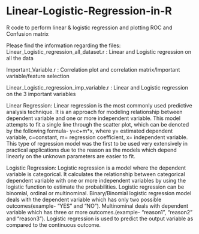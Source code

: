 # Linear-Logistic-Regression-in-R
R code to perform linear &amp; logistic regression and plotting ROC and Confusion matrix

Please find the information regarding the files:
Linear_Logistic_regression_all_dataset.r : 
Linear and Logistic regression on all the data

Important_Variable.r : 
Correlation plot and correlation matrix/Important variable/feature selection

Linear_Logistic_regression_imp_variable.r : 
Linear and Logistic regression on the 3 important variables



Linear Regression:
Linear regression is the most commonly used predictive analysis technique. It is an approach for modeling relationship between dependent variable and one or more independent variable. This model attempts to fit a single line through the scatter plot, which can be denoted by the following formula- y=c+m*x, where y= estimated dependent variable, c=constant, m= regression coefficient, x= independent variable.
This type of regression model was the first to be used very extensively in practical applications due to the reason as the models which depend linearly on the unknown parameters are easier to fit.

Logistic Regression:
Logistic regression is a model where the dependent variable is categorical. It calculates the relationship between categorical dependent variable with one or more independent variables by using the logistic function to estimate the probabilities. Logistic regression can be binomial, ordinal or multinominal. Binary/Binomial logistic regression model deals with the dependent variable which has only two possible outcomes(example- “YES” and “NO”). Multinominal deals with dependent variable which has three or more outcomes.(example- “reason1”, “reason2” and “reason3”). Logistic regression is used to predict the output variable as compared to the continuous outcome.
